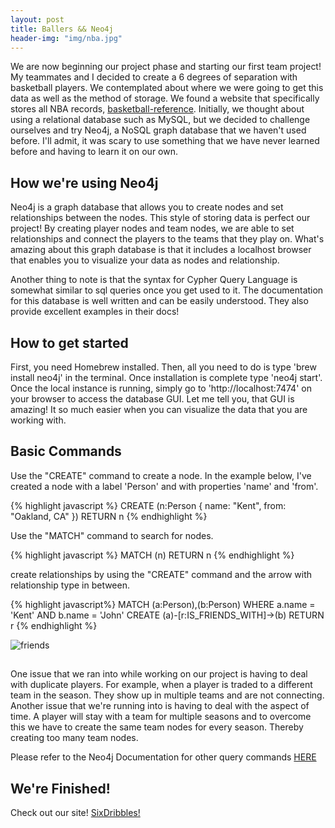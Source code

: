 ```yaml
---
layout: post
title: Ballers && Neo4j
header-img: "img/nba.jpg"
---
```


<p>We are now beginning our project phase and starting our first team project! My teammates and I decided to create a 6 degrees of separation with basketball players. We contemplated about where we were going to get this data as well as the method of storage. We found a website that specifically stores all NBA records, <a href='http://www.basketball-reference.com/'>basketball-reference</a>. Initially, we thought about using a relational database such as MySQL, but we decided to challenge ourselves and try Neo4j, a NoSQL graph database that we haven't used before. I'll admit, it was scary to use something that we have never learned before and having to learn it on our own.</p>

## How we're using Neo4j
<p>Neo4j is a graph database that allows you to create nodes and set relationships between the nodes. This style of storing data is perfect our project! By creating player nodes and team nodes, we are able to set relationships and connect the players to the teams that they play on. What's amazing about this graph database is that it includes a localhost browser that enables you to visualize your data as nodes and relationship.</p>

<p>Another thing to note is that the syntax for Cypher Query Language is somewhat similar to sql queries once you get used to it. The documentation for this database is well written and can be easily understood. They also provide excellent examples in their docs!</p>

## How to get started
<p>First, you need Homebrew installed. Then, all you need to do is type 'brew install neo4j' in the terminal. Once installation is complete type 'neo4j start'. Once the local instance is running, simply go to 'http://localhost:7474' on your browser to access the database GUI. Let me tell you, that GUI is amazing! It so much easier when you can visualize the data that you are working with.</p> 

## Basic Commands
<p>Use the "CREATE" command to create a node. In the example below, I've created a node with a label 'Person' and with properties 'name' and 'from'.</p>

{% highlight javascript %}
CREATE (n:Person { name: "Kent", from: "Oakland, CA" })
RETURN n
{% endhighlight %}

<p>Use the "MATCH" command to search for nodes.</p>

{% highlight javascript %}
MATCH (n)
RETURN n
{% endhighlight %}

<p>create relationships by using the "CREATE" command and the arrow with relationship type in between.</p>

{% highlight javascript%}
MATCH (a:Person),(b:Person)
WHERE a.name = 'Kent' AND b.name = 'John'
CREATE (a)-[r:IS_FRIENDS_WITH]->(b)
RETURN r
{% endhighlight %}

<img src="{{ site.baseurl }}/img/neo4j_01.jpg" alt="friends">

## 

<p>One issue that we ran into while working on our project is having to deal with duplicate players. For example, when a player is traded to a different team in the season. They show up in multiple teams and are not connecting. Another issue that we're running into is having to deal with the aspect of time. A player will stay with a team for multiple seasons and to overcome this we have to create the same team nodes for every season. Thereby creating too many team nodes.</p>



<p>Please refer to the Neo4j Documentation for other query commands <a href='http://neo4j.com/docs/'>HERE</a>




## We're Finished!
<p>Check out our site! <a href='http://sixdribbles.com/'>SixDribbles!</a></p>
